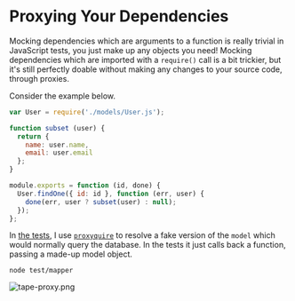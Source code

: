 # Proxying Your Dependencies

Mocking dependencies which are arguments to a function is really trivial in JavaScript tests, you just make up any objects you need! Mocking dependencies which are imported with a `require()` call is a bit trickier, but it's still perfectly doable without making any changes to your source code, through proxies.

Consider the example below.

```js
var User = require('./models/User.js');

function subset (user) {
  return {
    name: user.name,
    email: user.email
  };
}

module.exports = function (id, done) {
  User.findOne({ id: id }, function (err, user) {
    done(err, user ? subset(user) : null);
  });
};
```

In [the tests][2], I use [`proxyquire`][3] to resolve a fake version of the `model` which would normally query the database. In the tests it just calls back a function, passing a made-up model object.

```shell
node test/mapper
```

![tape-proxy.png][1]

[1]: https://raw.github.com/buildfirst/buildfirst/master/images/tape-proxy.png "Mocking with proxyquire"
[2]: https://github.com/buildfirst/buildfirst/blob/master/ch08/05_proxying-your-dependencies/test/mapper.js
[3]: https://github.com/thlorenz/proxyquire
